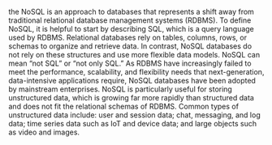 the NoSQL is an approach to databases that represents a shift away from traditional relational database management systems (RDBMS). To define NoSQL, it is helpful to start by describing SQL, which is a query language used by RDBMS. Relational databases rely on tables, columns, rows, or schemas to organize and retrieve data.
In contrast, NoSQL databases do not rely on these structures and use more flexible data models. NoSQL can mean “not SQL” or “not only SQL.” As RDBMS have increasingly failed to meet the performance, scalability, and flexibility needs that next-generation, data-intensive applications require, NoSQL databases have been adopted by mainstream enterprises. NoSQL is particularly useful for storing unstructured data, which is growing far more rapidly than structured data and does not fit the relational schemas of RDBMS. Common types of unstructured data include: user and session data; chat, messaging, and log data; time series data such as IoT and device data; and large objects such as video and images.